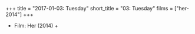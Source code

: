 +++
title = "2017-01-03: Tuesday"
short_title = "03: Tuesday"
films = ["her-2014"]
+++


* Film: Her (2014) +
